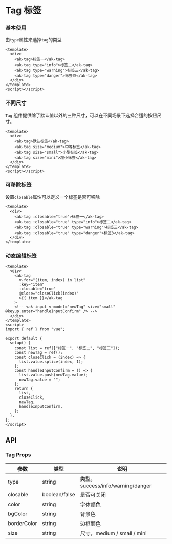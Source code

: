 # Tag 标签

### 基本使用

由`type`属性来选择`tag`的类型

```vue demo
<template>
  <div>
    <ak-tag>标签一</ak-tag>
    <ak-tag type="info">标签二</ak-tag>
    <ak-tag type="warning">标签三</ak-tag>
    <ak-tag type="danger">标签四</ak-tag>
  </div>
</template>
<script></script>
```

### 不同尺寸

`Tag` 组件提供除了默认值以外的三种尺寸，可以在不同场景下选择合适的按钮尺寸。

```vue demo
<template>
  <div>
    <ak-tag>默认标签</ak-tag>
    <ak-tag size="medium">中等标签</ak-tag>
    <ak-tag size="small">小型标签</ak-tag>
    <ak-tag size="mini">超小标签</ak-tag>
  </div>
</template>
<script></script>
```

### 可移除标签

设置`closable`属性可以定义一个标签是否可移除

```vue demo
<template>
  <div>
    <ak-tag :closable="true">标签一</ak-tag>
    <ak-tag :closable="true" type="info">标签二</ak-tag>
    <ak-tag :closable="true" type="warning">标签三</ak-tag>
    <ak-tag :closable="true" type="danger">标签3</ak-tag>
  </div>
</template>
```

### 动态编辑标签

```vue demo
<template>
  <div>
    <ak-tag
      v-for="(item, index) in list"
      :key="item"
      :closable="true"
      @close="closeClick(index)"
      >{{ item }}</ak-tag
    >
    <!-- <ak-input v-model="newTag" size="small" @keyup.enter="handleInputConfirm" /> -->
  </div>
</template>
<script>
import { ref } from "vue";

export default {
  setup() {
    const list = ref(["标签一", "标签二", "标签三"]);
    const newTag = ref();
    const closeClick = (index) => {
      list.value.splice(index, 1);
    };
    const handleInputConfirm = () => {
      list.value.push(newTag.value);
      newTag.value = "";
    };
    return {
      list,
      closeClick,
      newTag,
      handleInputConfirm,
    };
  },
};
</script>
```

## API

### Tag Props

| 参数        | 类型          | 说明                              |
| ----------- | ------------- | --------------------------------- |
| type        | string        | 类型，success/info/warning/danger |
| closable    | boolean/false | 是否可关闭                        |
| color       | string        | 字体颜色                          |
| bgColor     | string        | 背景色                            |
| borderColor | string        | 边框颜色                          |
| size        | string        | 尺寸，medium / small / mini       |

